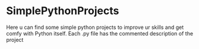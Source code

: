 # SimplePythonProjects
Here u can find some simple python projects to improve ur skills and get comfy with Python itself.
Each .py file has the commented description of the project
